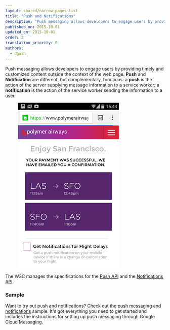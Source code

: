 ```yaml
---
layout: shared/narrow-pages-list
title: "Push and Notifications"
description: "Push messaging allows developers to engage users by providing timely and customized content outside the context of the web page. <b>Push</b> and <b>Notification</b> are different, but complementary, functions: a <b>push</b> is the action of the server supplying message information to a service worker; a <b>notification</b> is the action of the service worker sending the information to a user."
published_on: 2015-10-01
updated_on: 2015-10-01
order: 2
translation_priority: 0
authors:
  - dgash
---
```


<div class="mdl-grid">
  <div class="mdl-cell mdl-cell--8-col">
<p class="intro">
  Push messaging allows developers to engage users by providing timely and customized content outside the context of the web page. <b>Push</b> and <b>Notification</b> are different, but complementary, functions: a <b>push</b> is the action of the server supplying message information to a service worker; a <b>notification</b> is the action of the service worker sending the information to a user.
</p>
  </div>
  <figure class="mdl-cell mdl-cell--4-col">
    <img src="images/airline-prompt.png" alt="An example of a notification."> 
  </figure>
</div>


The W3C manages the specifications for the [Push API](http://www.w3.org/TR/push-api/)
and the [Notifications API](https://dvcs.w3.org/hg/notifications/raw-file/tip/Overview.html).

### Sample

Want to try out push and notifications? Check out the 
[push messaging and notifications](https://github.com/GoogleChrome/samples/tree/gh-pages/push-messaging-and-notifications)
sample. It's got everything you need to get started and includes the instructions
for setting up push messaging through Google Cloud Messaging.

